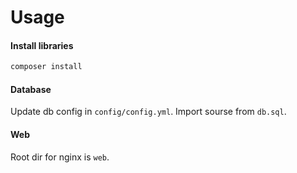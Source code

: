 Usage
=====

#### Install libraries
```bash
composer install
``` 

#### Database

Update db config in `config/config.yml`. Import sourse from `db.sql`.

#### Web

Root dir for nginx is `web`.
